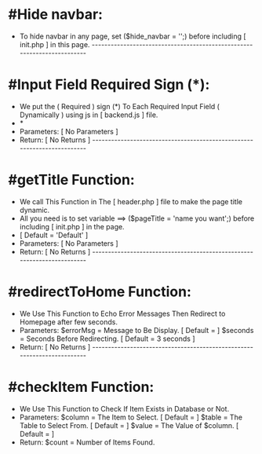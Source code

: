 #Hide navbar:
============
- To hide navbar in any page, set ($hide_navbar = '';) before including [ init.php ] in this page.
        ------------------------------------------------------------------------

#Input Field Required Sign (*):
==============================
- We put the ( Required ) sign (*) To Each Required Input Field ( Dynamically ) using js in [ backend.js ] file.
- <span class="asterisk">*</span>
- Parameters: [ No Parameters ]
- Return: [ No Returns ]
        ------------------------------------------------------------------------

#getTitle Function:
==================
- We call This Function in The [ header.php ] file to make the page title dynamic.
- All you need is to set variable ==> ($pageTitle = 'name you want';) before including [ init.php ] in the page.
- [ Default = 'Default' ]
- Parameters: [ No Parameters ]
- Return: [ No Returns ]
        ------------------------------------------------------------------------

#redirectToHome Function:
========================
- We Use This Function to Echo Error Messages Then Redirect to Homepage after few seconds.
- Parameters:
    $errorMsg = Message to Be Display.          [ Default = ]
    $seconds = Seconds Before Redirecting.      [ Default = 3 seconds ]
- Return: [ No Returns ]
        ------------------------------------------------------------------------

#checkItem Function:
===================
- We Use This Function to Check If Item Exists in Database or Not.
- Parameters:
    $column  = The Item to Select.               [ Default = ]
    $table   = The Table to Select From.         [ Default = ]
    $value   = The Value of $column.             [ Default = ]
- Return:
    $count   = Number of Items Found.
